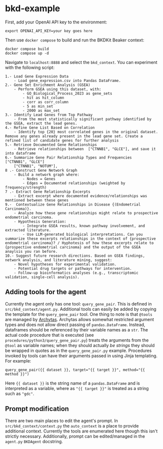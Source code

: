 # bkd-example

First, add your OpenAI API key to the environment:

```
export OPENAI_API_KEY=your key goes here
```

Then use `docker compose` to build and run the BKDKit Beaker context:

```
docker compose build
docker compose up -d
```

Navigate to `localhost:8888` and select the `bkd_context`. You can experiment with the following script:

```
1.- Load Gene Expression Data
    - Load gene_expression.csv into Pandas DataFrame.
2.- Gene Set Enrichment Analysis (GSEA)
    - Perform GSEA using this dataset, with:
        - GO_Biological_Process_2023 as gene_sets
        - hit as hit_column
        - corr as corr_column
        - 5 as min_set
        - 2000 as max_set
3.- Identify Lead Genes from Top Pathway
    - From the most statistically significant pathway identified by the GSEA, extract the lead genes.
4.- Refine Gene List Based on Correlation
    - Identify top {20} most correlated genes in the original dataset. Remove any genes already present in the lead gene set. Create a refined list of candidate genes for further analysis
5.- Retrieve Documented Gene Relationships
    - Retrieve relationships between  ["CTNNB1", "GLCE"], and save it into dataframe
6.- Summarize Gene Pair Relationship Types and Frequencies   ["CTNNB1", "GLCE"]
    ["CTNNB1", "NOTUM"],
8 .- Construct Gene Network Graph
    - Build a network graph where:
        - Nodes = Genes
        - Edges = Documented relationships (weighted by frequency/strength)
7 .- Extract Gene Relationship Excerpts
    - Extract excerpt where documented evidence/relationships was mentioned between these genes
9.-  Contextualize Gene Relationships in Disease {(Endometrial Carcinoma)}. 
    - Analyze how these gene relationships might relate to prospective endometrial carcinoma.
    - Hypothesis Generation:
        - Integrate GSEA results, known pathway involvement, and extracted literature.
        - Use LLM-generated biological interpretations. Can you summarize these excerpts relationships in the context of {prospective endometrial carcinoma}? / Hyphotesis of how these excerpts relate to {prospective endometrial carcinoma} and the output of the GSEA anaylsis you ran before.
10.- Suggest future research directions. Based on GSEA findings, network analysis, and literature mining, suggest:
    - Novel hypotheses for experimental validation.
    - Potential drug targets or pathways for intervention.
    - Follow-up bioinformatics analyses (e.g., transcriptomic validation, single-cell analysis).

```

## Adding tools for the agent

Currently the agent only has one tool: `query_gene_pair`. This is defined in `src/bkd_context/agent.py`. Additional tools can easily be added by copying the template for the `query_gene_pair` tool. One thing to note is that `@tools` are managed by [Archytas](https://github.com/jataware/archytas). Archytas allows somewhat restricted argument types and does not allow direct passing of `pandas.DataFrame`. Instead, dataframes should be referenced by their variable names as a `str`. The actual code procedure that is executed (see `procedures/python3/query_gene_pair.py`) treats the arguments from the `@tool` as variable names; when they should actually _be strings_ they should be wrapped in quotes as in the `query_gene_pair.py` example. Procedures invoked by tools can have their arguments passed in using Jinja templating. For example:

```
query_gene_pair({{ dataset }}, target="{{ target }}", method="{{ method }}")
```

Here `{{ dataset }}` is the string name of a `pandas.DataFrame` and is interpreted as a variable, where as `"{{ target }}"` is treated as a string such as `"gdc"`.

## Prompt modification
There are two main places to edit the agent's prompt. In `src/bkd_context/context.py` the `auto_context` is a place to provide additional context. Currently the tools are enumerated here though this isn't strictly necessary. Additionally, prompt can be edited/managed in the `agent.py` `BKDAgent` docstring.

